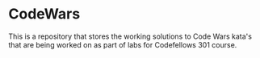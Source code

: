 # CodeWars
This is a repository that stores the working solutions to Code Wars kata's that are being worked on as part of labs for Codefellows 301 course.